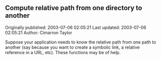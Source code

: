 ## Compute relative path from one directory to another 
Originally published: 2003-07-06 02:05:21 
Last updated: 2003-07-06 02:05:21 
Author: Cimarron Taylor 
 
Suppose your application needs to know the relative path from one path to another (say because you want to create a symbolic link, a relative reference in a URL, etc).  These functions may be of help.